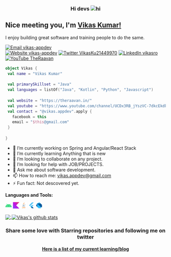 <h3 align="center">Hi devs <img src="https://user-images.githubusercontent.com/1303154/88677602-1635ba80-d120-11ea-84d8-d263ba5fc3c0.gif" width="28px" alt="hi"></h1>

## Nice meeting you, I'm [Vikas Kumar!](#)

I enjoy building great software and training people to do the same.

[![Email vikas-appdev](https://img.shields.io/badge/Email-vikas.appdev@gmail.com-red?style=for-the-badge)](mailto:vikas.appdev@gmail.com)
<br>
[![Website vikas-appdev](https://img.shields.io/badge/Website-@theraavan.in-yellow?style=for-the-badge)](https://theraavan.in/)
[![Twitter VikasKu21449970](https://img.shields.io/badge/Twitter-@vikas_appdev-9cf?style=for-the-badge)](https://twitter.com/vikas_appdev)
[![LinkedIn vikasro](https://img.shields.io/badge/LinkedIn-@vikasro-blue?style=for-the-badge)](https://www.linkedin.com/in/vikasro/)
<br>
[![YouTube TheRaavan](https://img.shields.io/badge/YouTube-@TheRaavan-red?style=for-the-badge)](https://www.youtube.com/channel/UCDx3RB_jYszVC-7dkcEkdkA)

```kotlin
object Vikas {
 val name = "Vikas Kumar"
 
 val primarySkillset = "Java"
 val languages = listOf("Java", "Kotlin", "Python", "Javascript")

 val website = "https://theraavan.in/"
 val youtube = "https://www.youtube.com/channel/UCDx3RB_jYszVC-7dkcEkdkA"
 val contact = "@vikas.appdev".apply {
   facebook = this
   email = "$this@gmail.com"
 }

}
```

- 🔭 I’m currently working on Spring and Angular/React Stack
- 🌱 I’m currently learning Anything that is new
- 👯 I’m looking to collaborate on any project.
- 🤔 I’m looking for help with JOB/PROJECTS.
- 💬 Ask me about software development.
- 📫 How to reach me: vikas.appdev@gmail.com
- ⚡ Fun fact: Not descovered yet.



**Languages and Tools:**  

<code><img height="20" src="https://raw.githubusercontent.com/github/explore/80688e429a7d4ef2fca1e82350fe8e3517d3494d/topics/android/android.png"></code>
<code><img height="20" src="https://raw.githubusercontent.com/github/explore/80688e429a7d4ef2fca1e82350fe8e3517d3494d/topics/kotlin/kotlin.png"></code>
<code><img height="20" src="https://raw.githubusercontent.com/github/explore/80688e429a7d4ef2fca1e82350fe8e3517d3494d/topics/java/java.png"></code>
<code><img height="20" src="https://raw.githubusercontent.com/github/explore/80688e429a7d4ef2fca1e82350fe8e3517d3494d/topics/flutter/flutter.png"></code>
<code><img height="20" src="https://raw.githubusercontent.com/github/explore/80688e429a7d4ef2fca1e82350fe8e3517d3494d/topics/dart/dart.png"></code>

  

<a href="https://github.com/vikas-appdev">
  <img align="center" src="https://github-readme-stats.vercel.app/api/top-langs/?username=vikas-appdev&theme=light&hide_langs_below=1" />
</a>
<a href="https://github.com/vikas-appdev">
 <img align="center" src="https://github-readme-stats.vercel.app/api?username=vikas-appdev&show_icons=true&theme=light&line_height=27" alt="Vikas's github stats"/>
</a>


<div align="center">

### Share some love with Starring repositories and following me on twitter 

</div>

<div align="center">

#### [Here is a list of my current learning/blog](https://github.com/vikas-appdev/what-i-learnt-today)

</div>
